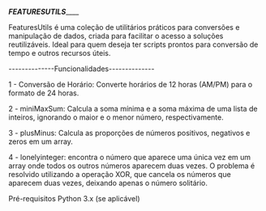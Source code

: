 _______________FEATURESUTILS___________________

FeaturesUtils é uma coleção de utilitários práticos para conversões e manipulação de dados, criada para facilitar o acesso a soluções reutilizáveis. Ideal para quem deseja ter scripts prontos para conversão de tempo e outros recursos úteis.

--------------Funcionalidades--------------

1 - Conversão de Horário: Converte horários de 12 horas (AM/PM) para o formato de 24 horas.

2 - miniMaxSum: Calcula a soma mínima e a soma máxima de uma lista de inteiros, ignorando o maior e o menor número, respectivamente.

3 - plusMinus: Calcula as proporções de números positivos, negativos e zeros em um array.

4 - lonelyinteger: encontra o número que aparece uma única vez em um array onde todos os outros números aparecem duas vezes. O problema é resolvido utilizando a operação XOR, que cancela os números que aparecem duas vezes, deixando apenas o número solitário.


Pré-requisitos
Python 3.x (se aplicável)
